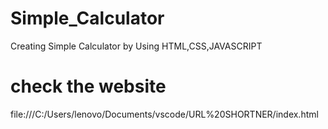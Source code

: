 # Simple_Calculator
Creating Simple Calculator by Using HTML,CSS,JAVASCRIPT
# check the website
file:///C:/Users/lenovo/Documents/vscode/URL%20SHORTNER/index.html

